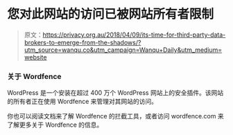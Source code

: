 # 您对此网站的访问已被网站所有者限制

> 原文：<https://privacy.org.au/2018/04/09/its-time-for-third-party-data-brokers-to-emerge-from-the-shadows/?utm_source=wanqu.co&utm_campaign=Wanqu+Daily&utm_medium=website>

### 关于 Wordfence

WordPress 是一个安装在超过 400 万个 WordPress 网站上的安全插件。该网站的所有者正在使用 Wordfence 来管理对其网站的访问。

你也可以阅读文档来了解 Wordfence 的拦截工具，或者访问 wordfence.com 来了解更多关于 Wordfence 的信息。
